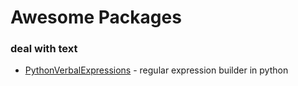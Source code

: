 # Awesome Packages

### deal with text

- [PythonVerbalExpressions](https://github.com/VerbalExpressions/PythonVerbalExpressions) - regular expression builder in python